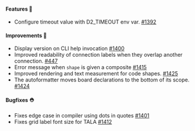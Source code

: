 #### Features 🚀

- Configure timeout value with D2_TIMEOUT env var. [#1392](https://github.com/terrastruct/d2/pull/1392)

#### Improvements 🧹

- Display version on CLI help invocation [#1400](https://github.com/terrastruct/d2/pull/1400)
- Improved readability of connection labels when they overlap another connection. [#447](https://github.com/terrastruct/d2/pull/447)
- Error message when `shape` is given a composite [#1415](https://github.com/terrastruct/d2/pull/1415)
- Improved rendering and text measurement for code shapes. [#1425](https://github.com/terrastruct/d2/pull/1425)
- The autoformatter moves board declarations to the bottom of its scope. [#1424](https://github.com/terrastruct/d2/pull/1424)

#### Bugfixes ⛑️

- Fixes edge case in compiler using dots in quotes [#1401](https://github.com/terrastruct/d2/pull/1401)
- Fixes grid label font size for TALA [#1412](https://github.com/terrastruct/d2/pull/1412)
